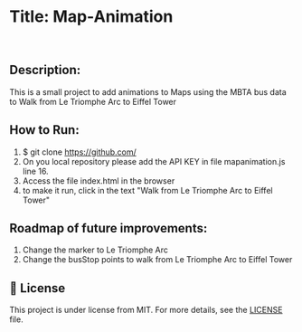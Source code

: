 # Title: Map-Animation

&#xa0;
## Description: 
This is a small project to add animations to Maps using the MBTA bus data to  Walk from Le Triomphe Arc to Eiffel Tower

## How to Run:

1. $ git clone https://github.com/
2. On you local repository please add the API KEY in file mapanimation.js line 16.
3. Access the file index.html in the browser
4. to make it run, click in the text "Walk from Le Triomphe Arc to Eiffel Tower"

 
## Roadmap of future improvements:
1. Change the marker to Le Triomphe Arc
2. Change the busStop points to walk from Le Triomphe Arc to Eiffel Tower

## :memo: License
This project is under license from MIT. For more details, see the [LICENSE](LICENSE.md) file.
